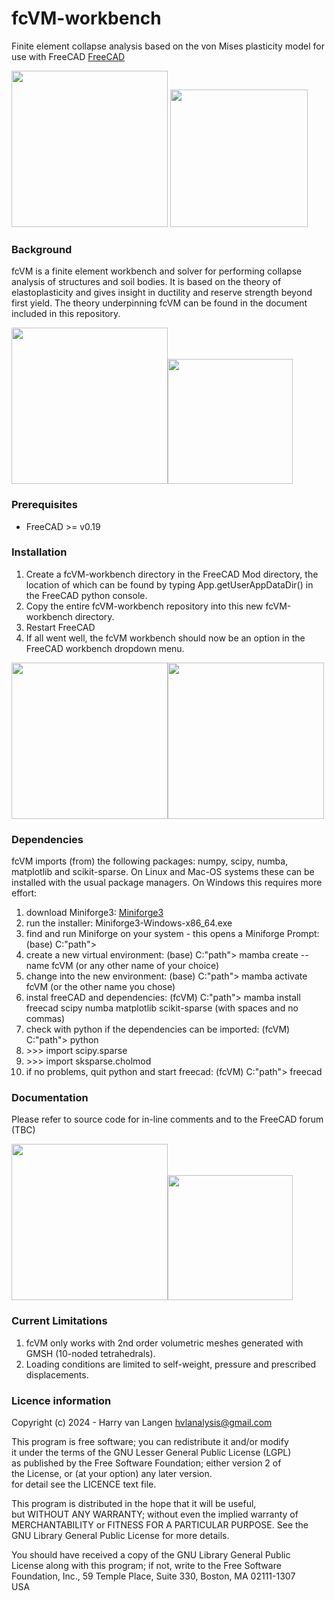 # fcVM-workbench
Finite element collapse analysis based on the von Mises plasticity model for use with FreeCAD [FreeCAD](https://freecad.org)

<img src="https://github.com/HarryvL/fcVM-workbench/blob/main/pictures/Embankment_with_Ditch_Example_Load_Displacement.png" height="250"/> <img src="https://github.com/HarryvL/fcVM/blob/main/pictures/Embankment_with_Ditch_Example_Failure_Mechanism.png" height="220" raw=true/> 

### Background
fcVM is a finite element workbench and solver for performing collapse analysis of structures and soil bodies. It is based on the theory of elastoplasticity and gives insight in ductility and reserve strength beyond first yield. The theory underpinning fcVM can be found in the document included in this repository.

<img src="https://github.com/HarryvL/fcVM-workbench/blob/main/pictures/Plate_with_hole_Example_Load_Displacement.png" height="250"/><img src="https://github.com/HarryvL/fcVM-workbench/blob/main/pictures/Plate_with_hole_Example_Failure_Mechanism.png" height="200"/>

### Prerequisites
* FreeCAD >= v0.19

### Installation
1. Create a fcVM-workbench directory in the FreeCAD Mod directory, the location of which can be found by typing App.getUserAppDataDir() in the FreeCAD python console.
1. Copy the entire fcVM-workbench repository into this new fcVM-workbench directory.
1. Restart FreeCAD
1. If all went well, the fcVM workbench should now be an option in the FreeCAD workbench dropdown menu.

<img src="https://github.com/HarryvL/fcVM-workbench/blob/main/pictures/Pit_Example_Load_Displacement.png" height="250"/><img src="https://github.com/HarryvL/fcVM-workbench/blob/main/pictures/Pit_Example_Failure_Mechanism.png" height="250"/>

### Dependencies
fcVM imports (from) the following packages: numpy, scipy, numba, matplotlib and scikit-sparse. On Linux and Mac-OS systems these can be installed with the usual package managers. On Windows this requires more effort:
1. download Miniforge3: [Miniforge3](https://github.com/conda-forge/miniforge/releases/latest/download/Miniforge3-Windows-x86_64.exe)
1. run the installer: Miniforge3-Windows-x86_64.exe
1. find and run Miniforge on your system - this opens a Miniforge Prompt: (base) C:\"path">
1. create a new virtual environment: (base) C:\"path"> mamba create --name fcVM (or any other name of your choice)
1. change into the new environment: (base) C:\"path"> mamba activate fcVM (or the other name you chose)
1. instal freeCAD and dependencies: (fcVM) C:\"path"> mamba install freecad scipy numba matplotlib scikit-sparse (with spaces and no commas)
1. check with python if the dependencies can be imported: (fcVM) C:\"path"> python
1. \>>> import scipy.sparse
1. \>>> import sksparse.cholmod
1. if no problems, quit python and start freecad: (fcVM) C:\"path"> freecad

### Documentation
Please refer to source code for in-line comments and to the FreeCAD forum (TBC)

<img src="https://github.com/HarryvL/fcVM-workbench/blob/main/pictures/Tubes_Example_Load_Displacement.png" height="250"/><img src="https://github.com/HarryvL/fcVM-workbench/blob/main/pictures/Tubes_Example_Failure_Mechanism.png" height="200"/>

### Current Limitations
1. fcVM only works with 2nd order volumetric meshes generated with GMSH (10-noded tetrahedrals).
1. Loading conditions are limited to self-weight, pressure and prescribed displacements.

### Licence information

Copyright (c) 2024 - Harry van Langen <hvlanalysis@gmail.com>  


This program is free software; you can redistribute it and/or modify  
it under the terms of the GNU Lesser General Public License (LGPL)    
as published by the Free Software Foundation; either version 2 of     
the License, or (at your option) any later version.                   
for detail see the LICENCE text file.                                 
                                                                         
This program is distributed in the hope that it will be useful,       
but WITHOUT ANY WARRANTY; without even the implied warranty of        
MERCHANTABILITY or FITNESS FOR A PARTICULAR PURPOSE.  See the         
GNU Library General Public License for more details.                  
                                                                         
You should have received a copy of the GNU Library General Public     
License along with this program; if not, write to the Free Software   
Foundation, Inc., 59 Temple Place, Suite 330, Boston, MA  02111-1307  
USA                                                                   
